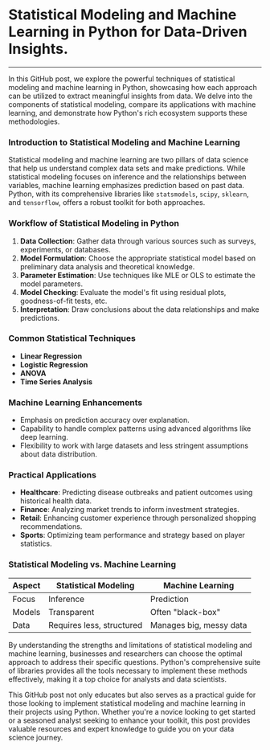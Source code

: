 # Statistical Modeling and Machine Learning in Python for Data-Driven Insights.

---

In this GitHub post, we explore the powerful techniques of statistical modeling and machine learning in Python, showcasing how each approach can be utilized to extract meaningful insights from data. We delve into the components of statistical modeling, compare its applications with machine learning, and demonstrate how Python's rich ecosystem supports these methodologies.

### Introduction to Statistical Modeling and Machine Learning

Statistical modeling and machine learning are two pillars of data science that help us understand complex data sets and make predictions. While statistical modeling focuses on inference and the relationships between variables, machine learning emphasizes prediction based on past data. Python, with its comprehensive libraries like `statsmodels`, `scipy`, `sklearn`, and `tensorflow`, offers a robust toolkit for both approaches.

### Workflow of Statistical Modeling in Python

1. **Data Collection**: Gather data through various sources such as surveys, experiments, or databases.
2. **Model Formulation**: Choose the appropriate statistical model based on preliminary data analysis and theoretical knowledge.
3. **Parameter Estimation**: Use techniques like MLE or OLS to estimate the model parameters.
4. **Model Checking**: Evaluate the model's fit using residual plots, goodness-of-fit tests, etc.
5. **Interpretation**: Draw conclusions about the data relationships and make predictions.

### Common Statistical Techniques

- **Linear Regression**
- **Logistic Regression**
- **ANOVA**
- **Time Series Analysis**

### Machine Learning Enhancements

- Emphasis on prediction accuracy over explanation.
- Capability to handle complex patterns using advanced algorithms like deep learning.
- Flexibility to work with large datasets and less stringent assumptions about data distribution.

### Practical Applications

- **Healthcare**: Predicting disease outbreaks and patient outcomes using historical health data.
- **Finance**: Analyzing market trends to inform investment strategies.
- **Retail**: Enhancing customer experience through personalized shopping recommendations.
- **Sports**: Optimizing team performance and strategy based on player statistics.

### Statistical Modeling vs. Machine Learning

| Aspect | Statistical Modeling | Machine Learning |
|--------|----------------------|------------------|
| Focus  | Inference            | Prediction       |
| Models | Transparent          | Often "black-box"|
| Data   | Requires less, structured | Manages big, messy data |



By understanding the strengths and limitations of statistical modeling and machine learning, businesses and researchers can choose the optimal approach to address their specific questions. Python's comprehensive suite of libraries provides all the tools necessary to implement these methods effectively, making it a top choice for analysts and data scientists.

This GitHub post not only educates but also serves as a practical guide for those looking to implement statistical modeling and machine learning in their projects using Python. Whether you're a novice looking to get started or a seasoned analyst seeking to enhance your toolkit, this post provides valuable resources and expert knowledge to guide you on your data science journey.
